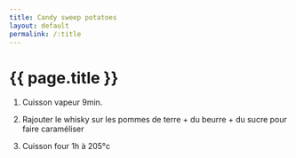 ```yaml
---
title: Candy sweep potatoes
layout: default
permalink: /:title
---
```


# {{ page.title }}

1. Cuisson vapeur 9min.

2. Rajouter le whisky sur les pommes de terre + du beurre + du sucre
pour faire caraméliser

3. Cuisson four 1h à 205°c